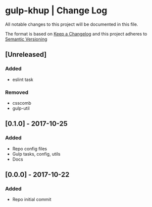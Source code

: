 # gulp-khup | Change Log

All notable changes to this project will be documented in this file.

The format is based on [Keep a Changelog](http://keepachangelog.com/en/1.0.0/)
and this project adheres to [Semantic Versioning](http://semver.org/spec/v2.0.0.html)

## [Unreleased]

### Added

* eslint task

### Removed

* csscomb
* gulp-util

## [0.1.0] - 2017-10-25

### Added

* Repo config files
* Gulp tasks, config, utils
* Docs

## [0.0.0] - 2017-10-22

### Added

* Repo initial commit
